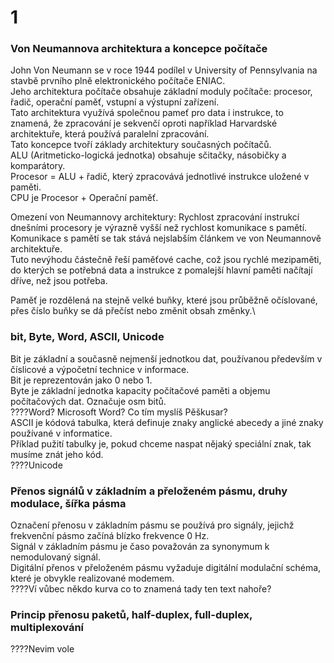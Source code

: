 # 1
### Von Neumannova architektura a koncepce počítače
John Von Neumann se v roce 1944 podílel v University of Pennsylvania na stavbě prvního plně elektronického počítače ENIAC.\
Jeho architektura počítače obsahuje základní moduly počítače: procesor, řadič, operační paměť, vstupní a výstupní zařízení.\
Tato architektura využívá společnou pameť pro data i instrukce, to znamená, že zpracování je sekvenčí oproti například Harvardské architektuře, která používá paralelní zpracování.\
Tato koncepce tvoří základy architektury současných počítačů.\
ALU (Aritmeticko-logická jednotka) obsahuje sčitačky, násobičky a komparátory.\
Procesor = ALU + řadič, který zpracovává jednotlivé instrukce uložené v paměti.\
CPU je Procesor + Operační paměť.

Omezení von Neumannovy architektury: Rychlost zpracování instrukcí dnešními procesory je výrazně vyšší než rychlost komunikace s pamětí.\
Komunikace s pamětí se tak stává nejslabším článkem ve von Neumannově architektuře.\
Tuto nevýhodu částečně řeší paměťové cache, což jsou rychlé mezipaměti, do kterých se potřebná data a instrukce z pomalejší hlavní paměti načítají dříve, než jsou potřeba.

Paměť je rozdělená na stejně velké buňky, které jsou průběžně očíslované, přes číslo buňky se dá přečíst nebo změnit obsah změnky.\
### bit, Byte, Word, ASCII, Unicode
Bit je základní a současně nejmenší jednotkou dat, používanou především v číslicové a výpočetní technice v informace.\
Bit je reprezentován jako 0 nebo 1.\
Byte je základní jednotka kapacity počítačové paměti a objemu počítačových dat. Označuje osm bitů.\
????Word? Microsoft Word? Co tím myslíš Pěškusar?\
ASCII je kódová tabulka, která definuje znaky anglické abecedy a jiné znaky používané v informatice.\
Příklad pužití tabulky je, pokud chceme naspat nějaký speciální znak, tak musíme znát jeho kód.\
????Unicode
### Přenos signálů v základním a přeloženém pásmu, druhy modulace, šířka pásma
Označení přenosu v základním pásmu se používá pro signály, jejichž frekvenční pásmo začíná blízko frekvence 0 Hz.\
Signál v základním pásmu je časo považován za synonymum k nemodulovaný signál.\
Digitální přenos v přeloženém pásmu vyžaduje digitální modulační schéma, které je obvykle realizované modemem.\
????Ví vůbec někdo kurva co to znamená tady ten text nahoře?
### Princip přenosu paketů, half-duplex, full-duplex, multiplexování
????Nevim vole
